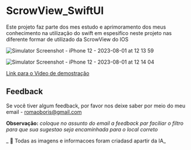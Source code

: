 
# ScrowView_SwiftUI

Este projeto faz parte dos mes estudo e aprimoramento dos meus conhecimento na utilização do swift em espesifico neste projeto nas diferente formar de utilizado da ScrowView do IOS 

![Simulator Screenshot - iPhone 12 - 2023-08-01 at 12 13 59](https://github.com/BorisRomaoAntunes/LayoutsScrowView2/assets/62909074/1c77df6e-e4ea-4518-9157-4921ca2ee07b)

![Simulator Screenshot - iPhone 12 - 2023-08-01 at 12 14 04](https://github.com/BorisRomaoAntunes/LayoutsScrowView2/assets/62909074/95f3c818-3a1e-4448-b9ab-240f39cf9c3d)


[Link para o Video de demostração](https://youtube.com/shorts/88T-3pKTnyI?feature=share)

## Feedback

Se você tiver algum feedback, por favor nos deixe saber por meio do meu email - romaoboris@gmail.com 

**Observação:** _coloque no assunto do email a feedback par faciliar o filtro para que sua sugestao seja encaminhada para o local correto_

_ 🤖 Todas as imagens e informacoes foram criadasd apartir da IA_




